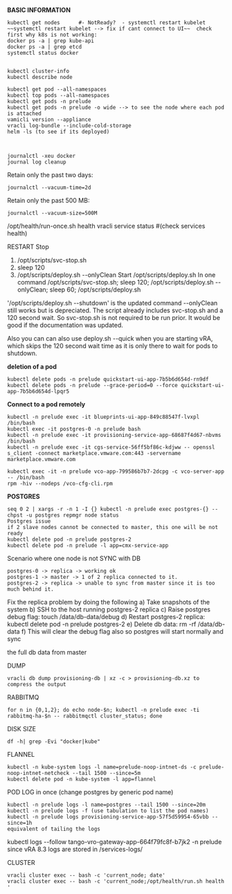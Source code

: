 **BASIC INFORMATION**

    kubectl get nodes      #- NotReady?  - systemctl restart kubelet
    ~~systemctl restart kubelet --> fix if cant connect to UI~~  check first why k8s is not working:
    docker ps -a | grep kube-api
    docker ps -a | grep etcd
    systemctl status docker


    kubectl cluster-info
    kubectl describe node
    
    kubectl get pod --all-namespaces
    kubectl top pods --all-namespaces
    kubectl get pods -n prelude
    kubectl get pods -n prelude -o wide --> to see the node where each pod is attached
    vamicli version --appliance
    vracli log-bundle --include-cold-storage
    helm -ls (to see if its deployed)
    
    
    
    journalctl -xeu docker
    journal log cleanup 

Retain only the past two days:
```
journalctl --vacuum-time=2d

```
Retain only the past 500 MB:
```
journalctl --vacuum-size=500M

```


/opt/health/run-once.sh health
vracli service status    #(check services health) 


RESTART 
Stop

1) /opt/scripts/svc-stop.sh
2) sleep 120
3) /opt/scripts/deploy.sh --onlyClean
Start
/opt/scripts/deploy.sh
In one command
/opt/scripts/svc-stop.sh; sleep 120; /opt/scripts/deploy.sh --onlyClean; sleep 60; /opt/scripts/deploy.sh

'/opt/scripts/deploy.sh --shutdown' is the updated command --onlyClean still works but is depreciated. The script already includes svc-stop.sh and a 120 second wait. So svc-stop.sh is not required to be run prior. It would be good if the documentation was updated.

Also you can can also use deploy.sh --quick when you are starting vRA, which skips the 120 second wait time as it is only there to wait for pods to shutdown.


**deletion of a pod**

    kubectl delete pods -n prelude quickstart-ui-app-7b5b6d654d-rn9df
    kubectl delete pods -n prelude --grace-period=0 --force quickstart-ui-app-7b5b6d654d-lpqr5

**Connect to a pod remotely**

    kubectl -n prelude exec -it blueprints-ui-app-849c88547f-lvxpl /bin/bash
    kubectl exec -it postgres-0 -n prelude bash
    kubectl -n prelude exec -it provisioning-service-app-68687f4d67-nbvms /bin/bash
    kubectl -n prelude exec -it cgs-service-56ff5bf86c-kdjww -- openssl s_client -connect marketplace.vmware.com:443 -servername marketplace.vmware.com

```
kubectl exec -it -n prelude vco-app-799586b7b7-2dcpg -c vco-server-app -- /bin/bash
rpm -hiv --nodeps /vco-cfg-cli.rpm
```


**POSTGRES**

    seq 0 2 | xargs -r -n 1 -I {} kubectl -n prelude exec postgres-{} -- chpst -u postgres repmgr node status
    Postgres issue
    if 2 slave nodes cannot be connected to master, this one will be not ready
    kubectl delete pod -n prelude postgres-2
    kubectl delete pod -n prelude -l app=cmx-service-app


Scenario where one node is not SYNC with DB

    postgres-0 -> replica -> working ok
    postgres-1 -> master -> 1 of 2 replica connected to it.
    postgres-2 -> replica -> unable to sync from master since it is too much behind it.

Fix the replica problem by doing the following
a) Take snapshots of the system
b) SSH to the host running postgres-2 replica
c) Raise postgres debug flag: touch /data/db-data/debug
d) Restart postgres-2 replica: kubectl delete pod -n prelude postgres-2
e) Delete db data: rm -rf /data/db-data
f) This will clear the debug flag also so postgres will start normally and sync

the full db data from master

DUMP

    vracli db dump provisioning-db | xz -c > provisioning-db.xz to compress the output

RABBITMQ

    for n in {0,1,2}; do echo node-$n; kubectl -n prelude exec -ti rabbitmq-ha-$n -- rabbitmqctl cluster_status; done

DISK SIZE

    df -h| grep -Evi "docker|kube"

FLANNEL

    kubectl -n kube-system logs -l name=prelude-noop-intnet-ds -c prelude-noop-intnet-netcheck --tail 1500 --since=5m
    kubectl delete pod -n kube-system -l app=flannel

POD LOG in once (change postgres by generic pod name)

    kubectl -n prelude logs -l name=postgres --tail 1500 --since=20m
    kubectl -n prelude logs -f (use tabulation to list the pod names)
    kubectl -n prelude logs provisioning-service-app-57f5d59954-65vbb --since=1h
    equivalent of tailing the logs

kubectl logs --follow tango-vro-gateway-app-664f79fc8f-b7jk2 -n prelude
since vRA 8.3 logs are stored in /services-logs/

CLUSTER

    vracli cluster exec -- bash -c 'current_node; date'
    vracli cluster exec -- bash -c 'current_node;/opt/health/run.sh health '
